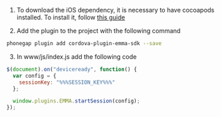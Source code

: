 1. To download the iOS dependency, it is necessary to have cocoapods installed. To install it, follow <a target="_blank" rel="nofollow" href="https://guides.cocoapods.org/using/getting-started.html#toc_3">this guide</a>

2. Add the plugin to the project with the following command

```bash
phonegap plugin add cordova-plugin-emma-sdk --save
```

3. In www/js/index.js add the following code

```javascript
$(document).on("deviceready", function() {
  var config = {
    sessionKey: "%%%SESSION_KEY%%%"
  };

  window.plugins.EMMA.startSession(config);
});
```
